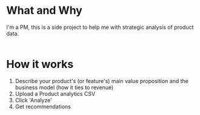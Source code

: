 # What and Why
I'm a PM, this is a side project to help me with strategic analysis of product data.  
<br/>
# How it works
1. Describe your product's (or feature's) main value proposition and the business model (how it ties to revenue)
2. Upload a Product analytics CSV
3. Click 'Analyze'
4. Get recommendations
